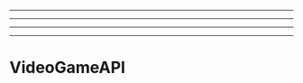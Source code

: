 -------------------------
----------------------------------------------------------------------------------------------------
----------------------------------------------------------------------------------------------------
-------------------------------------------------------
# VideoGameAPI
